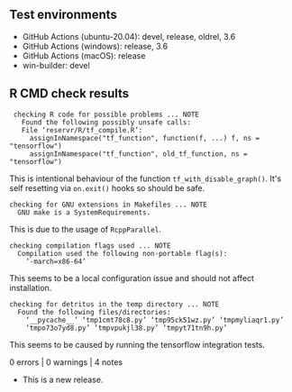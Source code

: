## Test environments

* GitHub Actions (ubuntu-20.04): devel, release, oldrel, 3.6
* GitHub Actions (windows): release, 3.6
* GitHub Actions (macOS): release
* win-builder: devel

## R CMD check results

     checking R code for possible problems ... NOTE
       Found the following possibly unsafe calls:
       File ‘reservr/R/tf_compile.R’:
         assignInNamespace("tf_function", function(f, ...) f, ns = "tensorflow")
         assignInNamespace("tf_function", old_tf_function, ns = "tensorflow")

This is intentional behaviour of the function `tf_with_disable_graph()`.
It's self resetting via `on.exit()` hooks so should be safe.

    checking for GNU extensions in Makefiles ... NOTE
      GNU make is a SystemRequirements.

This is due to the usage of `RcppParallel`.

    checking compilation flags used ... NOTE
      Compilation used the following non-portable flag(s):
        ‘-march=x86-64’

This seems to be a local configuration issue and should not affect installation.

    checking for detritus in the temp directory ... NOTE
      Found the following files/directories:
        ‘__pycache__’ ‘tmp1cmt78c8.py’ ‘tmp95ck51wz.py’ ‘tmpmyliaqr1.py’
        ‘tmpo73o7yd8.py’ ‘tmpvpukjl38.py’ ‘tmpyt71tn9h.py’

This seems to be caused by running the tensorflow integration tests.

0 errors | 0 warnings | 4 notes

* This is a new release.
